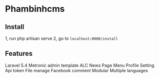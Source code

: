 # Phambinhcms

## Install
1, run php artisan serve
2, go to `localhost:8000/install`

## Features
Laravel 5.4
Metronic admin template
ALC
News
Page
Menu
Profile
Setting
Api token
File manage
Facebook comment
Modular
Multiple languages